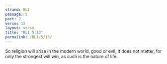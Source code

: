 ```yaml
---
strand: RLI
passage: 5
part: 2
verse: 13
layout: verse
title: "RLI 5:13"
permalink: /RLI/5/13/
---
```

So religion will arise in the modern world, good or evil, it does not matter, for only the strongest will win, as such is the nature of life.
